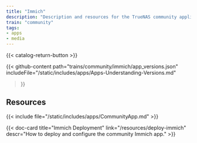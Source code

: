 ```yaml
---
title: "Immich"
description: "Description and resources for the TrueNAS community application called Immich."
train: "community"
tags:
- apps
- media
---
```


{{< catalog-return-button >}}

{{< github-content 
    path="trains/community/immich/app_versions.json"
	includeFile="/static/includes/apps/Apps-Understanding-Versions.md"
>}}

## Resources

{{< include file="/static/includes/apps/CommunityApp.md" >}}

<div class="docs-sections">

{{< doc-card title="Immich Deployment" link="/resources/deploy-immich"
descr="How to deploy and configure the community Immich app." >}}

</div>